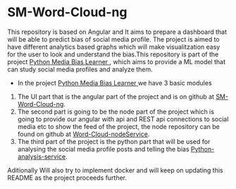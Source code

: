 # SM-Word-Cloud-ng
This repository is based on Angular and It aims to prepare a dashboard that will be able to predict bias 
of social media profile. The project is aimed to have different analytics based graphs which will make visualitzation easy for the user to look and understand the bias.This repository is part of the project [Python Media Bias Learner ](https://github.com/jungeKatz?tab=projects "link to project"), which aims to provide a ML model that can study social media profiles and analyze them.
 * In the  project [Python Media Bias Learner ](https://github.com/jungeKatz?tab=projects "link to project") we have 3 basic modules
 1. The UI part that is the angular part of the project and is on github at  [SM-Word-Cloud-ng](https://github.com/jungeKatz/SM-Word-Cloud-ng "SM word cloud"). 
 2. The second part is going to be the node part of the project which is going to provide our angular with api and REST api connections to social media etc to show the feed of the project, the node repository can be found on github at [Word-Cloud-nodeService](https://github.com/jungeKatz/Word-Cloud-nodeService "node service").
 3. The third part of the project is the python part that will be used for analysing the social media profile posts and telling the bias [Python-analysis-service](https://github.com/jungeKatz/Python-analysis-service "python engine").

Aditionally Will also try to implement docker and will keep on updating this README as the project proceeds further.

